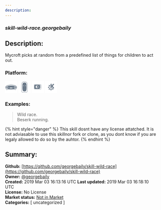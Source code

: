 ```yaml
---
description: 
---
```


### _skill-wild-race.georgebaily_  
## Description:  
Mycroft picks at random from a predefined list of things for children to act out.  
  
  
### Platform:  
 ![Mark I](../.gitbook/assets/mark-1-icon.png)  ![Mark II](../.gitbook/assets/mark-2-icon.png)  ![Picroft](../.gitbook/assets/picroft-icon.png)  ![plasmoid](../.gitbook/assets/kde.png)   
### Examples:  
> Wild race.  
> Beserk running.  
  
{% hint style="danger" %}
This skill dosnt have any license attatched. It is not adviasable to use this skillnor fork or clone, as you dont know if you are legaly allowed to do so by the auhtor.
{% endhint %}
  
## Summary:  
**Github:** [https://github.com/georgebaily/skill-wild-race](https://github.com/georgebaily/skill-wild-race)  
**Owner:** [@georgebaily](https://github.com/georgebaily)  
**Created:** 2019 Mar 03 16:13:16 UTC  **Last updated:** 2019 Mar 03 16:18:10 UTC  
**License:** No License  
**Market status:** [Not in Market](https://market.mycroft.ai/skill/)  
**Categories:** [ uncategorized ]   
